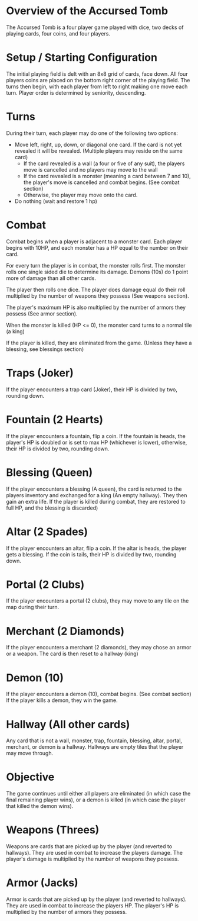 # Overview of the Accursed Tomb
The Accursed Tomb is a four player game played with dice, two decks of playing cards, four coins, and four players.

# Setup / Starting Configuration
The initial playing field is delt with an 8x8 grid of cards, face down.
All four players coins are placed on the bottom right corner of the playing field.
The turns then begin, with each player from left to right making one move each turn.
Player order is determined by seniority, descending.

# Turns
During their turn, each player may do one of the following two options:
- Move left, right, up, down, or diagonal one card. If the card is not yet revealed it will be revealed. (Multiple players may reside on the same card)
    - If the card revealed is a wall (a four or five of any suit), the players move is cancelled and no players may move to the wall
    - If the card revealed is a monster (meaning a card between 7 and 10), the player's move is cancelled and combat begins. (See combat section)
    - Otherwise, the player may move onto the card.
- Do nothing (wait and restore 1 hp)
# Combat
Combat begins when a player is adjacent to a monster card. Each player begins with 10HP, and each monster has a HP equal to the number on their card.

For every turn the player is in combat, the monster rolls first. The monster rolls one single sided die to determine its damage. Demons (10s) do 1 point more of damage than all other cards.

The player then rolls one dice. The player does damage equal do their roll multiplied by the number of weapons they possess (See weapons section).

The player's maximum HP is also multiplied by the number of armors they possess (See armor section).

When the monster is killed (HP <= 0), the monster card turns to a normal tile (a king)

If the player is killed, they are eliminated from the game. (Unless they have a blessing, see blessings section)

# Traps (Joker)
If the player encounters a trap card (Joker), their HP is divided by two, rounding down.

# Fountain (2 Hearts)
If the player encounters a fountain, flip a coin. If the fountain is heads, the player's HP is doubled or is set to max HP (whichever is lower), otherwise, their HP is divided by two, rounding down.

# Blessing (Queen)
If the player encounters a blessing (A queen), the card is returned to the players inventory and exchanged for a king (An empty hallway). They then gain an extra life. If the player is killed during combat, they are restored to full HP, and the blessing is discarded)
# Altar (2 Spades)
If the player encounters an altar, flip a coin. If the altar is heads, the player gets a blessing. If the coin is tails, their HP is divided by two, rounding down.

# Portal (2 Clubs)
If the player encounters a portal (2 clubs), they may move to any tile on the map during their turn.

# Merchant (2 Diamonds)
If the player encounters a merchant (2 diamonds), they may chose an armor or a weapon. The card is then reset to a hallway (king)

# Demon (10)
If the player encounters a demon (10), combat begins. (See combat section)
If the player kills a demon, they win the game.

# Hallway (All other cards)
Any card that is not a wall, monster, trap, fountain, blessing, altar, portal, merchant, or demon is a hallway. Hallways are empty tiles that the player may move through.

# Objective
The game continues until either all players are eliminated (in which case the final remaining player wins), or a demon is killed (in which case the player that killed the demon wins).

# Weapons (Threes)
Weapons are cards that are picked up by the player (and reverted to hallways). They are used in combat to increase the players damage. The player's damage is multiplied by the number of weapons they possess.

# Armor (Jacks)
Armor is cards that are picked up by the player (and reverted to hallways). They are used in combat to increase the players HP. The player's HP is multiplied by the number of armors they possess.
